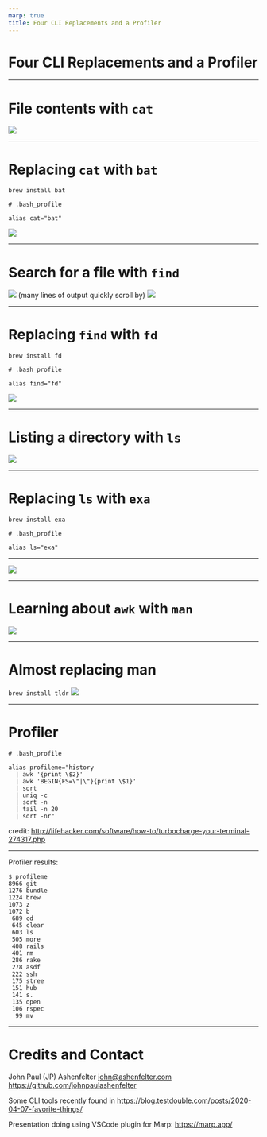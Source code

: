 ```yaml
---
marp: true
title: Four CLI Replacements and a Profiler
---
```

# Four CLI Replacements and a Profiler

---
# File contents with `cat`
<!-- Not just a few eating my peaches -->
![](./images/cat.png)

---
# Replacing `cat` with `bat`
`brew install bat`

```
# .bash_profile

alias cat="bat"
```
![](./images/cat-with-bat.png)

---
# Search for a file with `find`
![](./images/find-beginning.png)
(many lines of output quickly scroll by)
![](./images/find-end.png)


---
# Replacing `find` with `fd`
`brew install fd`

```
# .bash_profile

alias find="fd"
```
![](./images/find-with-fd.png)

---
# Listing a directory with `ls`
![](./images/ls.png)

---
# Replacing `ls` with `exa`
`brew install exa`

```
# .bash_profile

alias ls="exa"
```
---
![](./images/ls-with-exa.png)

---
# Learning about `awk` with `man`

![](./images/man-awk.png)

---
# Almost replacing man
`brew install tldr`
![](./images/tldr-awk.png)

---
# Profiler

```
# .bash_profile

alias profileme="history
  | awk '{print \$2}'
  | awk 'BEGIN{FS=\"|\"}{print \$1}'
  | sort
  | uniq -c
  | sort -n
  | tail -n 20
  | sort -nr"
```
credit: http://lifehacker.com/software/how-to/turbocharge-your-terminal-274317.php

---
Profiler results:

```
$ profileme
8966 git
1276 bundle
1224 brew
1073 z
1072 b
 689 cd
 645 clear
 603 ls
 505 more
 408 rails
 401 rm
 286 rake
 278 asdf
 222 ssh
 175 stree
 151 hub
 141 s.
 135 open
 106 rspec
  99 mv
```

---
# Credits and Contact

John Paul (JP) Ashenfelter
john@ashenfelter.com
https://github.com/johnpaulashenfelter

Some CLI tools recently found in  https://blog.testdouble.com/posts/2020-04-07-favorite-things/

Presentation doing using VSCode plugin for Marp: https://marp.app/

